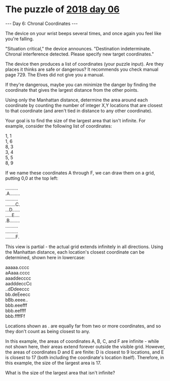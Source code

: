 # The puzzle of [2018 day 06](https://adventofcode.com/2018/day/6)

--- Day 6: Chronal Coordinates ---

The device on your wrist beeps several times, and once again you feel like you're falling.

"Situation critical," the device announces. "Destination indeterminate. Chronal interference detected. Please specify new target coordinates."

The device then produces a list of coordinates (your puzzle input). Are they places it thinks are safe or dangerous? It recommends you check manual page 729. The Elves did not give you a manual.

If they're dangerous, maybe you can minimize the danger by finding the coordinate that gives the largest distance from the other points.

Using only the Manhattan distance, determine the area around each coordinate by counting the number of integer X,Y locations that are closest to that coordinate (and aren't tied in distance to any other coordinate).

Your goal is to find the size of the largest area that isn't infinite. For example, consider the following list of coordinates:

1, 1\
1, 6\
8, 3\
3, 4\
5, 5\
8, 9

If we name these coordinates A through F, we can draw them on a grid, putting 0,0 at the top left:

..........\
.A........\
..........\
........C.\
...D......\
.....E....\
.B........\
..........\
..........\
........F.

This view is partial - the actual grid extends infinitely in all directions.  Using the Manhattan distance, each location's closest coordinate can be determined, shown here in lowercase:

aaaaa.cccc\
aAaaa.cccc\
aaaddecccc\
aadddeccCc\
..dDdeeccc\
bb.deEeecc\
bBb.eeee..\
bbb.eeefff\
bbb.eeffff\
bbb.ffffFf

Locations shown as . are equally far from two or more coordinates, and so they don't count as being closest to any.

In this example, the areas of coordinates A, B, C, and F are infinite - while not shown here, their areas extend forever outside the visible grid. However, the areas of coordinates D and E are finite: D is closest to 9 locations, and E is closest to 17 (both including the coordinate's location itself).  Therefore, in this example, the size of the largest area is 17.

What is the size of the largest area that isn't infinite?